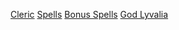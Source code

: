 [Cleric](https://www.d20pfsrd.com/classes/core-classes/CLERIC/#Aura-Ex-)
[Spells](https://www.d20pfsrd.com/magic/spell-lists-and-domains/spell-lists-cleric)
[Bonus Spells](https://www.d20pfsrd.com/basics-ability-scores/ability-scores#TOC-Abilities-and-Spellcasters)
[God Lyvalia](https://www.d20pfsrd.com/classes/core-classes/cleric/gods-3rd-party-publishers/gods-of-porphyra-pdg/lyvalia)